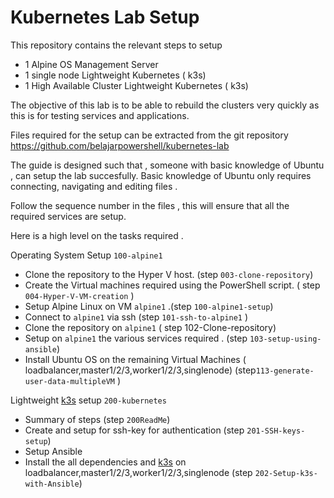# Kubernetes Lab Setup

This repository contains the relevant steps to setup

- 1 Alpine OS Management Server
- 1 single node  Lightweight Kubernetes ( k3s)
- 1 High Available Cluster Lightweight Kubernetes ( k3s)

The objective of this lab is to be able to rebuild the clusters very quickly as this is for testing services and applications. 

Files required for the setup can be extracted from the git repository  https://github.com/belajarpowershell/kubernetes-lab

The guide is designed such that , someone with basic knowledge of Ubuntu , can setup the lab succesfully. Basic knowledge of Ubuntu only requires connecting, navigating and editing files .

Follow the sequence number in the files , this will ensure that all the required services are setup.



Here is a high level on the tasks required .

Operating System Setup `100-alpine1`

- Clone the repository to the Hyper V host. (step `003-clone-repository`)
- Create the Virtual machines required using the PowerShell script. ( step `004-Hyper-V-VM-creation` )
- Setup Alpine Linux on VM `alpine1` .(step `100-alpine1-setup`)
- Connect to `alpine1` via ssh (step `101-ssh-to-alpine1` )
- Clone the repository on `alpine1` ( step 102-Clone-repository)
- Setup on `alpine1` the various services required . (step `103-setup-using-ansible`)
- Install Ubuntu OS on the remaining Virtual Machines ( loadbalancer,master1/2/3,worker1/2/3,singlenode) (step`113-generate-user-data-multipleVM` )

Lightweight [k3s](https://k3s.io/)  setup `200-kubernetes`

- Summary of steps (step  `200ReadMe`)
- Create and setup for ssh-key for authentication (step `201-SSH-keys-setup`)
- Setup Ansible 
- Install the all dependencies and [k3s](https://k3s.io/) on loadbalancer,master1/2/3,worker1/2/3,singlenode (step `202-Setup-k3s-with-Ansible`)

